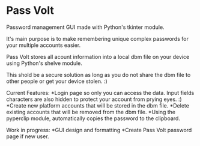 # Pass Volt
Password management GUI made with Python's tkinter module.

It's main purpose is to make remembering unique complex passwords for your multiple accounts easier. 

Pass Volt stores all acount information into a local dbm file on your device using Python's shelve module.

This shold be a secure solution as long as you do not share the dbm file to other people or get your device stolen. :)

Current Features:
  *Login page so only you can access the data. Input fields characters are also hidden to protect your account from prying eyes. :)
  *Create new platform accounts that will be stored in the dbm file.
  *Delete existing accounts that will be removed from the dbm file.
  *Using the pyperclip module, automatically copies the password to the clipboard.
  
Work in progress:
  *GUI design and formatting
  *Create Pass Volt password page if new user. 
  
